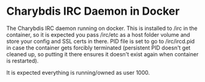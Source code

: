 # Charybdis IRC Daemon in Docker
The Charybdis IRC daemon running on docker. This is installed to /irc in the container,
so it is expected you pass /irc/etc as a host folder volume and store your config
and SSL certs in there. PID file is set to go to /irc/ircd.pid in case the container
gets forcibly terminated (persistent PID doesn't get cleaned up, so putting it there
ensures it doesn't exist again when container is restarted).

It is expected everything is running/owned as user 1000.
